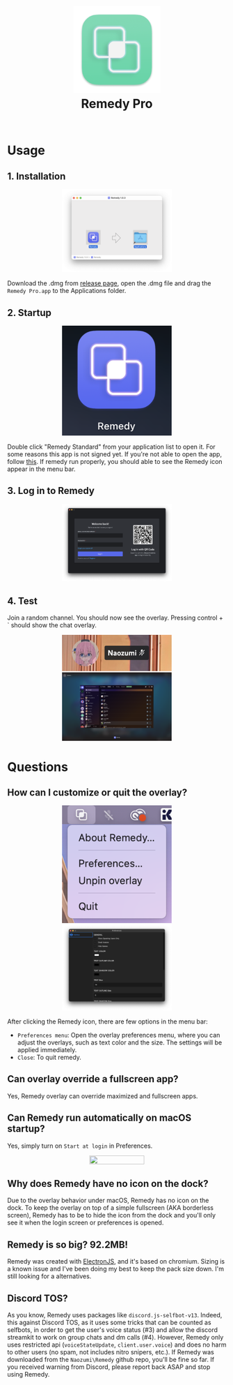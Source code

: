 <h1 align="center">
  <a href="https://github.com/Naozumi520/discordOverlayMac"><img src="./src/icon/favicon.png" avtar_c_icon" width="200"></a>
  <br>
  Remedy Pro
  <br>
  <br>
</h1>

# Usage  

## 1. Installation  
<p align="center">
  <img style='height: 50%; width: 50%; object-fit: contain' src="src/img/Remedy_dmg.png" />
</p>

Download the .dmg from [release page](https://github.com/Naozumi520/Remedy/releases), open the .dmg file and drag the `Remedy Pro.app` to the Applications folder.  
  
## 2. Startup  
<p align="center">
  <img style='height: 50%; width: 50%; object-fit: contain' src="src/img/Remedy_ico.png" />
</p>

Double click "Remedy Standard" from your application list to open it. For some reasons this app is not signed yet. If you're not able to open the app, follow [this](https://support.apple.com/en-hk/guide/mac-help/mh40616/mac). If remedy run properly, you should able to see the Remedy icon appear in the menu bar.  

## 3. Log in to Remedy
<p align="center">
  <img style='height: 50%; width: 50%;' src="src/img/login.png" />
</p>

## 4. Test  
Join a random channel. You should now see the overlay. Pressing control + ` should show the chat overlay.  
<p align="center">
  <img style='height: 50%; width: 50%;' src="src/img/overlay.png" />
  <img style='height: 50%; width: 50%;' src="src/img/chat_overlay.png" />
</p>

# Questions

## How can I customize or quit the overlay?  
<p align="center">
  <img style='height: 50%; width: 50%; object-fit: contain' src="src/img/menu.png" />
  <img style='height: 50%; width: 50%; object-fit: contain' src="src/img/preferences.png" />
</p>

After clicking the Remedy icon, there are few options in the menu bar:   
- `Preferences menu`:
  Open the overlay preferences menu, where you can adjust the overlays, such as text color and the size. The settings will be applied immediately.
- `Close`:
  To quit remedy.

## Can overlay override a fullscreen app?  
Yes, Remedy overlay can override maximized and fullscreen apps.  

## Can Remedy run automatically on macOS startup?  
Yes, simply turn on `Start at login` in Preferences.
<p align="center">
  <img style='height: 50%; width: 50%; object-fit: contain' src="https://user-images.githubusercontent.com/52615455/209567174-0bb68b13-b29c-48ca-aeb0-ade28a8f5b42.png"/>
</p>

## Why does Remedy have no icon on the dock?
Due to the overlay behavior under macOS, Remedy has no icon on the dock. To keep the overlay on top of a simple fullscreen (AKA borderless screen), Remedy has to be to hide the icon from the dock and you'll only see it when the login screen or preferences is opened.

## Remedy is so big? 92.2MB!
Remedy was created with [ElectronJS](https://www.electronjs.org), and it's based on chromium. Sizing is a known issue and I've been doing my best to keep the pack size down. I'm still looking for a alternatives.

## Discord TOS?
As you know, Remedy uses packages like `discord.js-selfbot-v13`. Indeed, this against Discord TOS, as it uses some tricks that can be counted as selfbots, in order to get the user's voice status (#3) and allow the discord streamkit to work on group chats and dm calls (#4). However, Remedy only uses restricted api (`voiceStateUpdate`, `client.user.voice`) and does no harm to other users (no spam, not includes nitro snipers, etc.). If Remedy was downloaded from the `Naozumi\Remedy` github repo, you'll be fine so far. If you received warning from Discord, please report back ASAP and stop using Remedy.